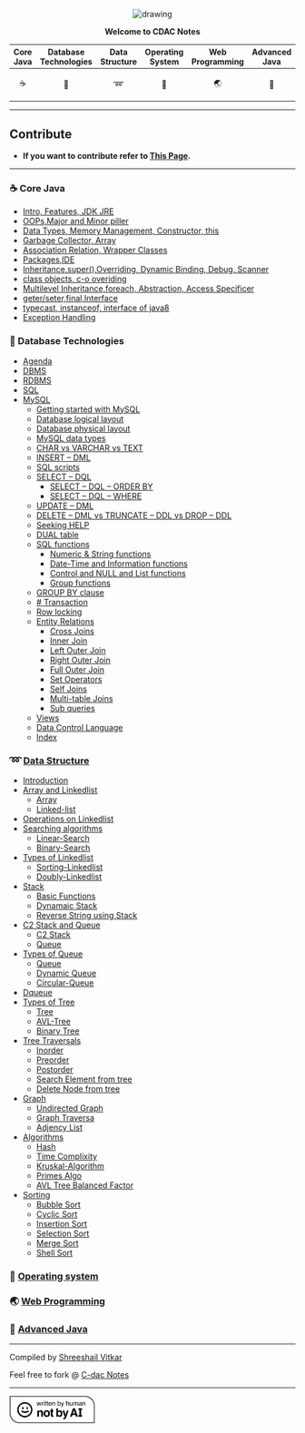 

<p align="center">

<img src="https://github.com/shreeshailaya/C-DAC-Notes/blob/main/Media/1_logo.jpeg" alt="drawing" width="200"/>
  
<p align="center"><b>Welcome to CDAC Notes</b>
</p>


  
| Core Java | Database Technologies | Data Structure | Operating System | Web Programming | Advanced Java |
| --- | --- | ---  | --- | --- | --- |
| <p align="center"> ☕ | <p align="center"> 💾 | <p align="center"> ➿ | <p align="center"> 🐧 </p> | <p align="center"> :earth_asia: | <p align="center"> :leaves: |


------------


## Contribute
- **If you want to contribute refer to [This Page](https://github.com/shreeshailaya/C-DAC-Notes/blob/main/CONTRIBUTING.md "This Page").** 

------------


### ☕ Core Java

 - [Intro, Features, JDK JRE](https://github.com/shreeshailaya/C-DAC-Notes/tree/main/Core%20Java#core-java--195introfeaturesjdkjre-) 
 - [OOPs,Major and Minor piller](https://github.com/shreeshailaya/C-DAC-Notes/tree/main/Core%20Java#205-oopsmajor-and-minor-piller)
 - [Data Types, Memory Management, Constructor, this](https://github.com/shreeshailaya/C-DAC-Notes/tree/main/Core%20Java#215-data-types-memory-management-constructor-this)
 - [Garbage Collector, Array](https://github.com/shreeshailaya/C-DAC-Notes/tree/main/Core%20Java#225-garbage-collector-array)
 - [Association Relation, Wrapper Classes](https://github.com/shreeshailaya/C-DAC-Notes/tree/main/Core%20Java#2405-association-relation-wrapper-classes)
 - [Packages,IDE](https://github.com/shreeshailaya/C-DAC-Notes/tree/main/Core%20Java#2505-packageside)
 - [Inheritance,super(),Overriding, Dynamic Binding, Debug, Scanner](https://github.com/shreeshailaya/C-DAC-Notes/tree/main/Core%20Java#2605inheritancesuperoverriding-dynamic-binding-debug-scanner)
 - [class objects, c-o overiding](https://github.com/shreeshailaya/C-DAC-Notes/tree/main/Core%20Java#275-class-objects-c-o-overiding)
 - [Multilevel Inheritance,foreach, Abstraction, Access Specificer](https://github.com/shreeshailaya/C-DAC-Notes/tree/main/Core%20Java#285multilevel-inheritanceforeach-abstraction-access-specificer)
 - [geter/seter,final,Interface](https://github.com/shreeshailaya/C-DAC-Notes/tree/main/Core%20Java#295geterseterfinalinterface)
 - [typecast, instanceof, interface of java8](https://github.com/shreeshailaya/C-DAC-Notes/tree/main/Core%20Java#315typecast-instanceof-interface-of-java8)
 - [Exception Handling](https://github.com/shreeshailaya/C-DAC-Notes/tree/main/Core%20Java#exception-handling)
 
### 💾 Database Technologies

 - [Agenda](https://github.com/shreeshailaya/C-DAC-Notes/tree/main/Database%20technologies#agenda) 
 - [DBMS](https://github.com/shreeshailaya/C-DAC-Notes/tree/main/Database%20technologies#dbms)
 - [RDBMS](https://github.com/shreeshailaya/C-DAC-Notes/tree/main/Database%20technologies#rdbms)
 - [SQL](https://github.com/shreeshailaya/C-DAC-Notes/tree/main/Database%20technologies#sql)
 - [MySQL](https://github.com/shreeshailaya/C-DAC-Notes/tree/main/Database%20technologies#mysql)
   - [Getting started with MySQL](https://github.com/shreeshailaya/C-DAC-Notes/tree/main/Database%20technologies#getting-started)
   - [Database logical layout](https://github.com/shreeshailaya/C-DAC-Notes/tree/main/Database%20technologies#database-logical-layout)
   - [Database physical layout](https://github.com/shreeshailaya/C-DAC-Notes/tree/main/Database%20technologies#database-physical-layout)
   - [MySQL data types](https://github.com/shreeshailaya/C-DAC-Notes/tree/main/Database%20technologies#mysql-data-types)
   - [CHAR vs VARCHAR vs TEXT](https://github.com/shreeshailaya/C-DAC-Notes/tree/main/Database%20technologies#char-vs-varchar-vs-text)
   - [INSERT – DML](https://github.com/shreeshailaya/C-DAC-Notes/tree/main/Database%20technologies#insert--dml)
   - [SQL scripts](https://github.com/shreeshailaya/C-DAC-Notes/tree/main/Database%20technologies#sql-scripts)
   - [SELECT – DQL](https://github.com/shreeshailaya/C-DAC-Notes/tree/main/Database%20technologies#select--dql)
     - [SELECT – DQL – ORDER BY](https://github.com/shreeshailaya/C-DAC-Notes/tree/main/Database%20technologies#select--dql--order-by)
     - [SELECT – DQL – WHERE](https://github.com/shreeshailaya/C-DAC-Notes/tree/main/Database%20technologies#select--dql--where)
   - [UPDATE – DML](https://github.com/shreeshailaya/C-DAC-Notes/tree/main/Database%20technologies#update--dml)
   - [DELETE – DML vs TRUNCATE – DDL vs DROP – DDL](https://github.com/shreeshailaya/C-DAC-Notes/tree/main/Database%20technologies#delete--dml-vs-truncate--ddl-vs-drop--ddl)
   - [Seeking HELP](https://github.com/shreeshailaya/C-DAC-Notes/tree/main/Database%20technologies#seeking-help)
   - [DUAL table](https://github.com/shreeshailaya/C-DAC-Notes/tree/main/Database%20technologies#dual-table)
   - [SQL functions](https://github.com/shreeshailaya/C-DAC-Notes/tree/main/Database%20technologies#sql-functions)
     - [Numeric & String functions](https://github.com/shreeshailaya/C-DAC-Notes/tree/main/Database%20technologies#numeric--string-functions)
     - [Date-Time and Information functions](https://github.com/shreeshailaya/C-DAC-Notes/tree/main/Database%20technologies#date-time-and-information-functions)
     - [Control and NULL and List functions](https://github.com/shreeshailaya/C-DAC-Notes/tree/main/Database%20technologies#control-and-null-and-list-functions)
     - [Group functions](https://github.com/shreeshailaya/C-DAC-Notes/tree/main/Database%20technologies#group-functions)
   - [GROUP BY clause](https://github.com/shreeshailaya/C-DAC-Notes/tree/main/Database%20technologies#group-by-clause)
   - [# Transaction](https://github.com/shreeshailaya/C-DAC-Notes/tree/main/Database%20technologies#-transaction)
   - [Row locking](https://github.com/shreeshailaya/C-DAC-Notes/tree/main/Database%20technologies#row-locking)
   - [Entity Relations](https://github.com/shreeshailaya/C-DAC-Notes/tree/main/Database%20technologies#entity-relations)
     - [Cross Joins](https://github.com/shreeshailaya/C-DAC-Notes/tree/main/Database%20technologies#cross-joins)
     - [Inner Join](https://github.com/shreeshailaya/C-DAC-Notes/tree/main/Database%20technologies#inner-join)
     - [Left Outer Join](https://github.com/shreeshailaya/C-DAC-Notes/tree/main/Database%20technologies#left-outer-join)
     - [Right Outer Join](https://github.com/shreeshailaya/C-DAC-Notes/tree/main/Database%20technologies#right-outer-join)
     - [Full Outer Join](https://github.com/shreeshailaya/C-DAC-Notes/tree/main/Database%20technologies#full-outer-join)
     - [Set Operators](https://github.com/shreeshailaya/C-DAC-Notes/tree/main/Database%20technologies#set-operators)
     - [Self Joins](https://github.com/shreeshailaya/C-DAC-Notes/tree/main/Database%20technologies#self-joins)
     - [Multi-table Joins](https://github.com/shreeshailaya/C-DAC-Notes/tree/main/Database%20technologies#multi-table-joins)
     - [Sub queries](https://github.com/shreeshailaya/C-DAC-Notes/tree/main/Database%20technologies#sub-queries)
   - [Views](https://github.com/shreeshailaya/C-DAC-Notes/tree/main/Database%20technologies#views)
   - [Data Control Language](https://github.com/shreeshailaya/C-DAC-Notes/tree/main/Database%20technologies#data-control-language)
   - [Index](https://github.com/shreeshailaya/C-DAC-Notes/tree/main/Database%20technologies#index)

### ➿ [Data Structure](https://github.com/shreeshailaya/C-DAC-Notes/tree/main/Data%20structure)  
  - [Introduction](https://github.com/shreeshailaya/C-DAC-Notes/tree/main/Data%20structure#day-1-166introduction)
  - [Array and Linkedlist](https://github.com/shreeshailaya/C-DAC-Notes/tree/main/Data%20structure#day-2-176arraylinkedlist)
    - [Array](https://github.com/shreeshailaya/C-DAC-Notes/tree/main/Data%20structure#array)
    - [Linked-list](https://github.com/shreeshailaya/C-DAC-Notes/tree/main/Data%20structure#linked-list)
  - [Operations on Linkedlist](https://github.com/shreeshailaya/C-DAC-Notes/tree/main/Data%20structure#day3-186operations-on-linkedlist)
  - [Searching algorithms](https://github.com/shreeshailaya/C-DAC-Notes/tree/main/Data%20structure#day-4-196searching-algorithms)
    - [Linear-Search](https://github.com/shreeshailaya/C-DAC-Notes/tree/main/Data%20structure#linear-search)
    - [Binary-Search](https://github.com/shreeshailaya/C-DAC-Notes/tree/main/Data%20structure#binary-search)
  - [Types of Linkedlist](https://github.com/shreeshailaya/C-DAC-Notes/tree/main/Data%20structure#day-5-216sorting-linkedlistdoubly-linkedlist)
    - [Sorting-Linkedlist](https://github.com/shreeshailaya/C-DAC-Notes/tree/main/Data%20structure#sorting-linkedlist)
    - [Doubly-Linkedlist](https://github.com/shreeshailaya/C-DAC-Notes/tree/main/Data%20structure#doubly-linkedlist)
  - [Stack](https://github.com/shreeshailaya/C-DAC-Notes/tree/main/Data%20structure#day-6-226stackdynamaic-stackreverse-string-using-stack)
    - [Basic Functions](https://github.com/shreeshailaya/C-DAC-Notes/tree/main/Data%20structure#stack)
    - [Dynamaic Stack](https://github.com/shreeshailaya/C-DAC-Notes/tree/main/Data%20structure#dynamaic-stack-likelist-stack)
    - [Reverse String using Stack](https://github.com/shreeshailaya/C-DAC-Notes/tree/main/Data%20structure#reverse-string-using-stack)
  - [C2 Stack and Queue](https://github.com/shreeshailaya/C-DAC-Notes/tree/main/Data%20structure#day-7-236c2-stackqueue-)
    - [C2 Stack](https://github.com/shreeshailaya/C-DAC-Notes/tree/main/Data%20structure#c2-stack)
    - [Queue](https://github.com/shreeshailaya/C-DAC-Notes/tree/main/Data%20structure#queue)
  - [Types of Queue](https://github.com/shreeshailaya/C-DAC-Notes/tree/main/Data%20structure#day-8-246queuedynamic-queuecircular-queue--)
    - [Queue](https://github.com/shreeshailaya/C-DAC-Notes/tree/main/Data%20structure#queue-1)
    - [Dynamic Queue](https://github.com/shreeshailaya/C-DAC-Notes/tree/main/Data%20structure#dynamic-queue)
    - [Circular-Queue](https://github.com/shreeshailaya/C-DAC-Notes/tree/main/Data%20structure#circular-queue)
  - [Dqueue](https://github.com/shreeshailaya/C-DAC-Notes/tree/main/Data%20structure#day-9-256dqueue)
  - [Types of Tree](https://github.com/shreeshailaya/C-DAC-Notes/tree/main/Data%20structure#day-11-286treeavl-treebinary-tree-types)
    - [Tree](https://github.com/shreeshailaya/C-DAC-Notes/tree/main/Data%20structure#tree)
    - [AVL-Tree](https://github.com/shreeshailaya/C-DAC-Notes/tree/main/Data%20structure#avl-tree)
    - [Binary Tree](https://github.com/shreeshailaya/C-DAC-Notes/tree/main/Data%20structure#binary-tree-types)
  - [Tree Traversals](https://github.com/shreeshailaya/C-DAC-Notes/tree/main/Data%20structure#day-12-296inorderpreorderpostordersearch-element-from-treegraph)
    - [Inorder](https://github.com/shreeshailaya/C-DAC-Notes/tree/main/Data%20structure#inorder-leftrootright)
    - [Preorder](https://github.com/shreeshailaya/C-DAC-Notes/tree/main/Data%20structure#preorderrootleftright)
    - [Postorder](https://github.com/shreeshailaya/C-DAC-Notes/tree/main/Data%20structure#postorderleftrightroot)
    - [Search Element from tree](https://github.com/shreeshailaya/C-DAC-Notes/tree/main/Data%20structure#search-element-from-tree)
    - [Delete Node from tree](https://github.com/shreeshailaya/C-DAC-Notes/tree/main/Data%20structure#delete-node-from-tree)
  - [Graph](https://github.com/shreeshailaya/C-DAC-Notes/tree/main/Data%20structure#day-13-306graphundirectedgraphgraph-traversaadjency-list)
    - [Undirected Graph](https://github.com/shreeshailaya/C-DAC-Notes/tree/main/Data%20structure#undirectedgraph)
    - [Graph Traversa](https://github.com/shreeshailaya/C-DAC-Notes/tree/main/Data%20structure#graph-traversa)
    - [Adjency List](https://github.com/shreeshailaya/C-DAC-Notes/tree/main/Data%20structure#adjency-list)
  - [Algorithms](https://github.com/shreeshailaya/C-DAC-Notes/tree/main/Data%20structure#day-14-17hashtime-complixitykruskal-algorithmprimes-algoavl-tree-balanced-factor)
    - [Hash](https://github.com/shreeshailaya/C-DAC-Notes/tree/main/Data%20structure#hash)
    - [Time Complixity](https://github.com/shreeshailaya/C-DAC-Notes/tree/main/Data%20structure#time-complixity)
    - [Kruskal-Algorithm](https://github.com/shreeshailaya/C-DAC-Notes/tree/main/Data%20structure#kruskal-algorithm)
    - [Primes Algo](https://github.com/shreeshailaya/C-DAC-Notes/tree/main/Data%20structure#primes-algo)
    - [AVL Tree Balanced Factor](https://github.com/shreeshailaya/C-DAC-Notes/tree/main/Data%20structure#avl-tree-balanced-factor)
  - [Sorting](https://github.com/shreeshailaya/C-DAC-Notes/tree/main/Data%20structure#sorting)
    - [Bubble Sort](https://github.com/shreeshailaya/C-DAC-Notes/tree/main/Data%20structure#buebble-sort)
    - [Cyclic Sort](https://github.com/shreeshailaya/C-DAC-Notes/tree/main/Data%20structure#cyclic-sort)
    - [Insertion Sort](https://github.com/shreeshailaya/C-DAC-Notes/tree/main/Data%20structure#insertion-sort)
    - [Selection Sort](https://github.com/shreeshailaya/C-DAC-Notes/tree/main/Data%20structure#selection-sort)
    - [Merge Sort](https://github.com/shreeshailaya/C-DAC-Notes/tree/main/Data%20structure#merge-sort)
    - [Shell Sort](https://github.com/shreeshailaya/C-DAC-Notes/tree/main/Data%20structure#shell-sort)

### 🐧 [Operating system](https://github.com/shreeshailaya/C-DAC-Notes/tree/main/Operating%20system)  

### :earth_asia: [Web Programming](https://github.com/shreeshailaya/C-DAC-Notes/tree/main/Web%20Programming)
### :leaves: [Advanced Java](https://github.com/shreeshailaya/C-DAC-Notes/tree/main/Advanced%20Java)
***

Compiled by [Shreeshail Vitkar](https://github.com/shreeshailaya)

Feel free to fork @ [C-dac Notes](https://github.com/shreeshailaya/c-dac)

***

<a href="https://notbyai.fyi/"><img src="https://github.com/shreeshailaya/C-DAC-Notes/blob/main/Media/Written-By-Human-Not-By-AI-Badge-white%402x.png"  width=150px alt="Written by Human, Not by AI"/></a>

